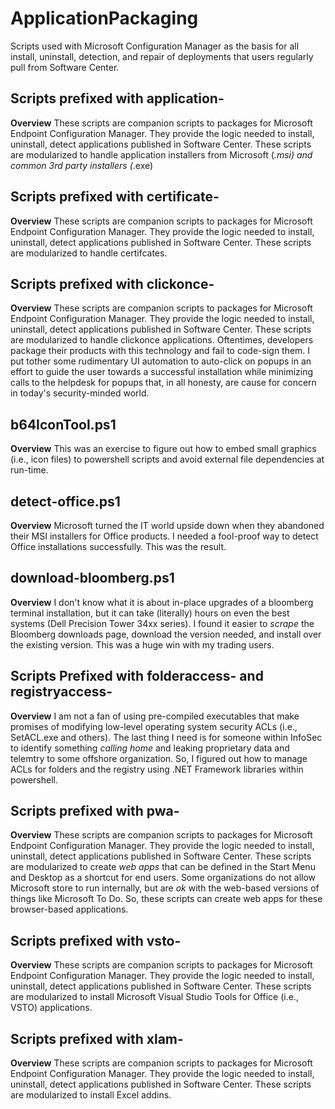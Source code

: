 # ApplicationPackaging
Scripts used with Microsoft Configuration Manager as the basis for all install, uninstall, detection, and repair of deployments that users regularly pull from Software Center.

## Scripts prefixed with application-

**Overview** These scripts are companion scripts to packages for Microsoft Endpoint Configuration Manager. They provide the logic needed to install, uninstall, detect applications published in Software Center. These scripts are modularized to handle application installers from Microsoft (*.msi) and common 3rd party installers (*.exe)

## Scripts prefixed with certificate-

**Overview** These scripts are companion scripts to packages for Microsoft Endpoint Configuration Manager. They provide the logic needed to install, uninstall, detect applications published in Software Center. These scripts are modularized to handle certifcates.

## Scripts prefixed with clickonce-

**Overview** These scripts are companion scripts to packages for Microsoft Endpoint Configuration Manager. They provide the logic needed to install, uninstall, detect applications published in Software Center. These scripts are modularized to handle clickonce applications. Oftentimes, developers package their products with this technology and fail to code-sign them. I put tother some rudimentary UI automation to auto-click on popups in an effort to guide the user towards a successful installation while minimizing calls to the helpdesk for popups that, in all honesty, are cause for concern in today's security-minded world.

## b64IconTool.ps1

**Overview** This was an exercise to figure out how to embed small graphics (i.e., icon files) to powershell scripts and avoid external file dependencies at run-time.

## detect-office.ps1

**Overview** Microsoft turned the IT world upside down when they abandoned their MSI installers for Office products. I needed a fool-proof way to detect Office installations successfully. This was the result.

## download-bloomberg.ps1

**Overview** I don't know what it is about in-place upgrades of a bloomberg terminal installation, but it can take (literally) hours on even the best systems (Dell Precision Tower 34xx series). I found it easier to *scrape* the Bloomberg downloads page, download the version needed, and install over the existing version. This was a huge win with my trading users.

## Scripts Prefixed with folderaccess- and registryaccess-

**Overview** I am not a fan of using pre-compiled executables that make promises of modifying low-level operating system security ACLs (i.e., SetACL.exe and others). The last thing I need is for someone within InfoSec to identify something *calling home* and leaking proprietary data and telemtry to some offshore organization. So, I figured out how to manage ACLs for folders and the registry using .NET Framework libraries within powershell.

## Scripts prefixed with pwa-

**Overview** These scripts are companion scripts to packages for Microsoft Endpoint Configuration Manager. They provide the logic needed to install, uninstall, detect applications published in Software Center. These scripts are modularized to create *web apps* that can be defined in the Start Menu and Desktop as a shortcut for end users. Some organizations do not allow Microsoft store to run internally, but are *ok* with the web-based versions of things like Microsoft To Do. So, these scripts can create web apps for these browser-based applications.

## Scripts prefixed with vsto-

**Overview** These scripts are companion scripts to packages for Microsoft Endpoint Configuration Manager. They provide the logic needed to install, uninstall, detect applications published in Software Center. These scripts are modularized to install Microsoft Visual Studio Tools for Office (i.e., VSTO) applications.

## Scripts prefixed with xlam-

**Overview** These scripts are companion scripts to packages for Microsoft Endpoint Configuration Manager. They provide the logic needed to install, uninstall, detect applications published in Software Center. These scripts are modularized to install Excel addins.